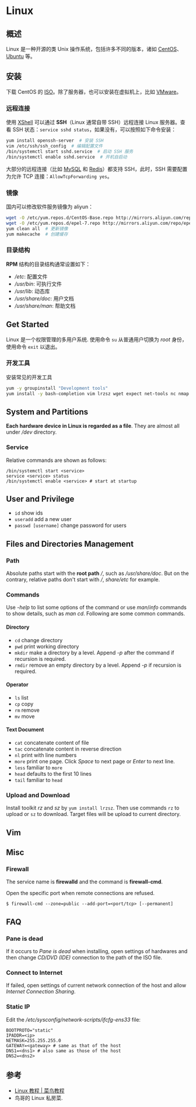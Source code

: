# Linux

## 概述

Linux 是一种开源的类 Unix 操作系统，包括许多不同的版本，诸如 [CentOS](https://www.centos.org/)、[Ubuntu](https://ubuntu.com/) 等。

## 安装

下载 CentOS 的 [ISO](https://www.centos.org/download/)。除了服务器，也可以安装在虚拟机上，比如 [VMware](https://www.vmware.com/cn)。

### 远程连接

使用 [XShell](https://www.netsarang.com/zh/xshell-download/) 可以通过 **SSH**（Linux 通常自带 SSH）远程连接 Linux 服务器。查看 SSH 状态：`service sshd status`，如果没有，可以按照如下命令安装：

```bash
yum install openssh-server	# 安装 SSH
vim /etc/ssh/ssh_config	 # 编辑配置文件
/bin/systemctl start sshd.service  # 启动 SSH 服务
/bin/systemctl enable sshd.service  # 开机自启动
```

大部分的远程连接（比如 [MySQL](db/mysql/mysql.md) 和 [Redis](db/redis.md)）都支持 SSH，此时，SSH 需要配置为允许 TCP 连接：`AllowTcpForwarding yes`。

### 镜像

国内可以修改软件服务镜像为 aliyun：

```bash
wget -O /etc/yum.repos.d/CentOS-Base.repo http://mirrors.aliyun.com/repo/Centos-7.repo # base
wget -O /etc/yum.repos.d/epel-7.repo http://mirrors.aliyun.com/repo/epel-7.repo  # epel
yum clean all  # 更新镜像
yum makecache  # 创建缓存
```

### 目录结构

**RPM** 结构的目录结构通常设置如下：

- _/etc_: 配置文件
- _/usr/bin_: 可执行文件
- _/usr/lib_: 动态库
- _/usr/share/doc_: 用户文档
- _/usr/share/man_: 帮助文档

## Get Started

Linux 是一个权限管理的多用户系统. 使用命令 `su` 从普通用户切换为 _root_ 身份，使用命令 `exit` 以退出。

### 开发工具

安装常见的开发工具

```bash
yum -y groupinstall "Development tools"
yum install -y bash-completion vim lrzsz wget expect net-tools nc nmap tree dos2unix htop iftop iotop unzip telnet sl psmisc nethogs glances bc
```

## System and Partitions

**Each hardware device in Linux is regarded as a file**. They are almost all under _/dev_ directory.

### Service

Relative commands are shown as follows:

```shell
/bin/systemctl start <service>
service <service> status
/bin/systemctl enable <service> # start at startup
```

## User and Privilege

- `id` show ids
- `useradd` add a new user
- `passwd [username]` change password for users

## Files and Directories Management

### Path

Absolute paths start with the **root path** _/_, such as _/usr/share/doc_. But on the contrary, relative paths don't start with _/_, _share/etc_ for example.

### Commands

Use _-help_ to list some options of the command or use _man_/_info_ commands to show details, such as _man cd_. Following are some common commands.

#### Directory

- `cd` change directory
- `pwd` print working directory
- `mkdir` make a directory by a level. Append _-p_ after the command if recursion is required.
- `rmdir` remove an empty directory by a level. Append _-p_ if recursion is required.

#### Operator

- `ls` list
- `cp` copy
- `rm` remove
- `mv` move

#### Text Document

- `cat` concatenate content of file
- `tac` concatenate content in reverse direction
- `nl` print with line numbers
- `more` print one page. Click _Space_ to next page or _Enter_ to next line.
- `less` familiar to `more`
- `head` defaults to the first 10 lines
- `tail` familiar to `head`

### Upload and Download

Install toolkit _rz_ and _sz_ by `yum install lrzsz`. Then use commands `rz` to upload or `sz` to download. Target files will be upload to current directory.

## Vim

## Misc

### Firewall

The service name is **firewalld** and the command is **firewall-cmd**.

Open the specific port when remote connections are refused.

```shell
$ firewall-cmd --zone=public --add-port=<port/tcp> [--permanent]
```

## FAQ

### Pane is dead

If it occurs to _Pane is dead_ when installing, open settings of hardwares and then change _CD/DVD (IDE)_ connection to the path of the ISO file.

### Connect to Internet

If failed, open settings of current network connection of the host and allow _Internet Connection Sharing_.

### Static IP

Edit the _/etc/sysconfig/network-scripts/ifcfg-ens33_ file:

```
BOOTPROTO="static"
IPADDR=<ip>
NETMASK=255.255.255.0
GATEWAY=<gateway> # same as that of the host
DNS1=<dns1> # also same as those of the host
DNS2=<dns2>
```

## 参考

- [Linux 教程 | 菜鸟教程](https://www.runoob.com/linux/linux-tutorial.html)
- 鸟哥的 Linux 私房菜.
